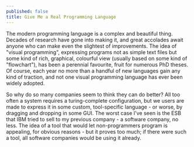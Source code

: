 ```yaml
---
published: false
title: Give Me a Real Programming Language
---
```


The modern programming language is a complex and beautiful thing. Decades of research have gone into making it, and great accolades await anyone who can make even the slightest of improvements. The idea of "visual programming", expressing programs not as simple text files but some kind of rich, graphical, colourful view (usually based on some kind of "flowchart"), has been a perennial favourite, fruit for numerous PhD theses. Of course, each year no more than a handful of new languages gain any kind of traction, and not one visual programming language has ever been widely adopted.

So why do so many companies seem to think they can do better? All too often a system requires a turing-complete configuration, but we users are made to express it in some custom, tool-specific language - or worse, by dragging and dropping in some GUI. The worst case I've seen is the ESB that IBM tried to sell to my previous company - a software company, no less. The idea of a tool that would let non-programmers program is appealing, for obvious reasons - but it proves too much; if there were such a tool, all software companies would be using it already.